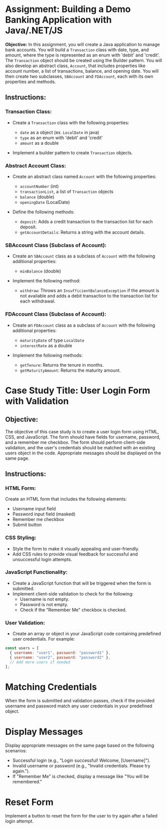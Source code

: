# Assignment: Building a Demo Banking Application with Java/.NET/JS

**Objective:**
In this assignment, you will create a Java application to manage bank accounts. You will build a `Transaction` class with date, type, and amount, where the type is represented as an enum with 'debit' and 'credit'. The `Transaction` object should be created using the Builder pattern. You will also develop an abstract class, `Account`, that includes properties like account number, a list of transactions, balance, and opening date. You will then create two subclasses, `SBAccount` and `FDAccount`, each with its own properties and methods.

## Instructions:

### Transaction Class:
- Create a `Transaction` class with the following properties:
  - `date` as a object (ex. `LocalDate` in java)
  - `type` as an enum with 'debit' and 'credit'
  - `amount` as a double

- Implement a builder pattern to create `Transaction` objects.

### Abstract Account Class:
- Create an abstract class named `Account` with the following properties:
  - `accountNumber` (int)
  - `transactionList`, a list of `Transaction` objects
  - `balance` (double)
  - `openingDate` (LocalDate)

- Define the following methods:
  - `deposit`: Adds a credit transaction to the transaction list for each deposit.
  - `getAccountDetails`: Returns a string with the account details.

### SBAccount Class (Subclass of Account):
- Create an `SBAccount` class as a subclass of `Account` with the following additional properties:
  - `minBalance` (double)

- Implement the following method:
  - `withdraw`: Throws an `InsufficientBalanceException` if the amount is not available and adds a debit transaction to the transaction list for each withdrawal.

### FDAccount Class (Subclass of Account):
- Create an `FDAccount` class as a subclass of `Account` with the following additional properties:
  - `maturityDate` of type `LocalDate`
  - `interestRate` as a double

- Implement the following methods:
  - `getTenure`: Returns the tenure in months.
  - `getMaturityAmount`: Returns the maturity amount.



# Case Study Title: User Login Form with Validation

## Objective:
The objective of this case study is to create a user login form using HTML, CSS, and JavaScript. The form should have fields for username, password, and a remember me checkbox. The form should perform client-side validation, and the user's credentials should be matched with an existing users object in the code. Appropriate messages should be displayed on the same page.

## Instructions:

### HTML Form:

Create an HTML form that includes the following elements:
- Username input field
- Password input field (masked)
- Remember me checkbox
- Submit button

### CSS Styling:

- Style the form to make it visually appealing and user-friendly.
- Add CSS rules to provide visual feedback for successful and unsuccessful login attempts.

### JavaScript Functionality:

- Create a JavaScript function that will be triggered when the form is submitted.
- Implement client-side validation to check for the following:
  - Username is not empty.
  - Password is not empty.
  - Check if the "Remember Me" checkbox is checked.

### User Validation:

- Create an array or object in your JavaScript code containing predefined user credentials. For example:
```javascript
const users = [
  { username: "user1", password: "password1" },
  { username: "user2", password: "password2" },
  // Add more users if needed
];
```
# Matching Credentials

When the form is submitted and validation passes, check if the provided username and password match any user credentials in your predefined object.

# Display Messages

Display appropriate messages on the same page based on the following scenarios:

- Successful login (e.g., "Login successful! Welcome, [Username]").
- Invalid username or password (e.g., "Invalid credentials. Please try again.").
- If "Remember Me" is checked, display a message like "You will be remembered."

# Reset Form

Implement a button to reset the form for the user to try again after a failed login attempt.

